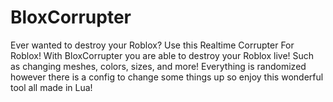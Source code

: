 # BloxCorrupter
Ever wanted to destroy your Roblox? Use this Realtime Corrupter For Roblox!
With BloxCorrupter you are able to destroy your Roblox live! Such as changing meshes, colors, sizes, and more!
Everything is randomized however there is a config to change some things up so enjoy this wonderful tool all made in Lua!
